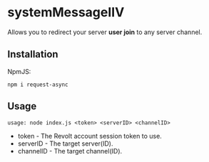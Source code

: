 # systemMessageIIV
Allows you to redirect your server **user join** to any server channel.

## Installation
NpmJS:
```
npm i request-async
```

## Usage
```
usage: node index.js <token> <serverID> <channelID>
```

- token - The Revolt account session token to use.
- serverID - The target server(ID).
- channelID - The target channel(ID).